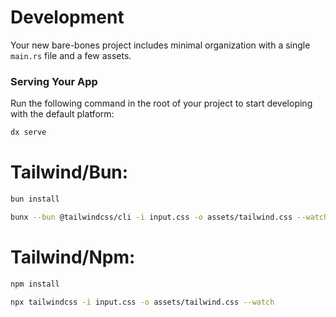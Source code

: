 # Development

Your new bare-bones project includes minimal organization with a single `main.rs` file and a few assets.

### Serving Your App

Run the following command in the root of your project to start developing with the default platform:

```bash
dx serve
```

# Tailwind/Bun:

```bash
bun install
```

```bash
bunx --bun @tailwindcss/cli -i input.css -o assets/tailwind.css --watch
```

# Tailwind/Npm:

```bash
npm install
```

```bash
npx tailwindcss -i input.css -o assets/tailwind.css --watch
```
